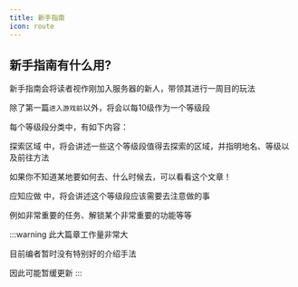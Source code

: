 ```yaml
---
title: 新手指南
icon: route
---
```


## 新手指南有什么用?

新手指南会将读者视作刚加入服务器的新人，带领其进行一周目的玩法

除了第一篇`进入游戏前`以外，将会以每10级作为一个等级段

每个等级段分类中，有如下内容：

<HopeIcon icon="map" /> 探索区域 中，将会讲述一些这个等级段值得去探索的区域，并指明地名、等级以及前往方法

如果你不知道某地要如何去、什么时候去，可以看看这个文章！

<HopeIcon icon="marker" /> 应知应做 中，将会讲述这个等级段应该需要去注意做的事

例如非常重要的任务、解锁某个非常重要的功能等等

:::warning
此大篇章工作量非常大

目前编者暂时没有特别好的介绍手法

因此可能暂缓更新
:::
